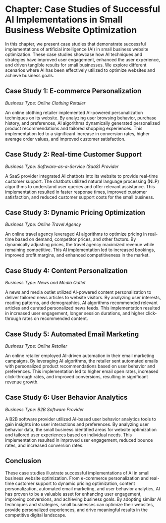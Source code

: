 Chapter: Case Studies of Successful AI Implementations in Small Business Website Optimization
=============================================================================================

In this chapter, we present case studies that demonstrate successful implementations of artificial intelligence (AI) in small business website optimization. These case studies showcase how AI techniques and strategies have improved user engagement, enhanced the user experience, and driven tangible results for small businesses. We explore different scenarios where AI has been effectively utilized to optimize websites and achieve business goals.

Case Study 1: E-commerce Personalization
----------------------------------------

*Business Type: Online Clothing Retailer*

An online clothing retailer implemented AI-powered personalization techniques on its website. By analyzing user browsing behavior, purchase history, and preferences, AI algorithms dynamically generated personalized product recommendations and tailored shopping experiences. This implementation led to a significant increase in conversion rates, higher average order values, and improved customer satisfaction.

Case Study 2: Real-time Customer Support
----------------------------------------

*Business Type: Software-as-a-Service (SaaS) Provider*

A SaaS provider integrated AI chatbots into its website to provide real-time customer support. The chatbots utilized natural language processing (NLP) algorithms to understand user queries and offer relevant assistance. This implementation resulted in faster response times, improved customer satisfaction, and reduced customer support costs for the small business.

Case Study 3: Dynamic Pricing Optimization
------------------------------------------

*Business Type: Online Travel Agency*

An online travel agency leveraged AI algorithms to optimize pricing in real-time based on demand, competitor prices, and other factors. By dynamically adjusting prices, the travel agency maximized revenue while remaining competitive. This AI implementation led to increased bookings, improved profit margins, and enhanced competitiveness in the market.

Case Study 4: Content Personalization
-------------------------------------

*Business Type: News and Media Outlet*

A news and media outlet utilized AI-powered content personalization to deliver tailored news articles to website visitors. By analyzing user interests, reading patterns, and demographics, AI algorithms recommended relevant articles and curated personalized news feeds. This implementation resulted in increased user engagement, longer session durations, and higher click-through rates on recommended content.

Case Study 5: Automated Email Marketing
---------------------------------------

*Business Type: Online Retailer*

An online retailer employed AI-driven automation in their email marketing campaigns. By leveraging AI algorithms, the retailer sent automated emails with personalized product recommendations based on user behavior and preferences. This implementation led to higher email open rates, increased click-through rates, and improved conversions, resulting in significant revenue growth.

Case Study 6: User Behavior Analytics
-------------------------------------

*Business Type: B2B Software Provider*

A B2B software provider utilized AI-based user behavior analytics tools to gain insights into user interactions and preferences. By analyzing user behavior data, the small business identified areas for website optimization and tailored user experiences based on individual needs. This implementation resulted in improved user engagement, reduced bounce rates, and increased conversion rates.

Conclusion
----------

These case studies illustrate successful implementations of AI in small business website optimization. From e-commerce personalization and real-time customer support to dynamic pricing optimization, content personalization, automated email marketing, and user behavior analytics, AI has proven to be a valuable asset for enhancing user engagement, improving conversions, and achieving business goals. By adopting similar AI techniques and strategies, small businesses can optimize their websites, provide personalized experiences, and drive meaningful results in the competitive digital landscape.
